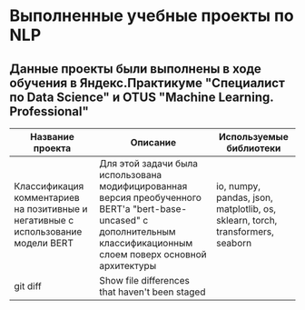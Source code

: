 # Выполненные учебные проекты по NLP

## Данные проекты были выполнены в ходе обучения в Яндекс.Практикуме "Специалист по Data Science" и OTUS "Machine Learning. Professional"


| Название проекта | Описание | Используемые библиотеки |
| --- | --- | --- |
| Классификация комментариев на позитивные и негативные с использование модели BERT | Для этой задачи была использована модифицированная версия преобученного BERT'а "bert-base-uncased" с дополнительным классификационным слоем поверх основной архитектуры | io, numpy, pandas, json, matplotlib, os, sklearn, torch, transformers, seaborn |
| git diff | Show file differences that haven't been staged | |

